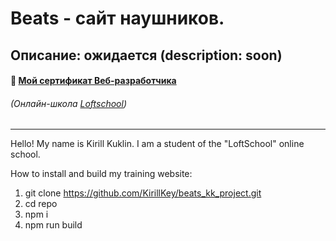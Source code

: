 # Beats - сайт наушников.
## Описание: ожидается (description: soon)

#### 📑 [Мой сертификат Веб-разработчика](https://loftschool.com/diploma/NPR54032AC542XBZ4/ru/pdf)
###### (Онлайн-школа [Loftschool](https://loftschool.com)) 
___

Hello!
My name is Kirill Kuklin. I am a student of the "LoftSchool" online school.

How to install and build my training website:

1. git clone https://github.com/KirillKey/beats_kk_project.git
2. cd repo
3. npm i
4. npm run build
